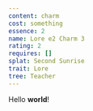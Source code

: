 ```yaml
---
content: charm
cost: something
essence: 2
name: Lore e2 Charm 3
rating: 2
requires: []
splat: Second Sunrise
trait: Lore
tree: Teacher
---
```


Hello **world**!
